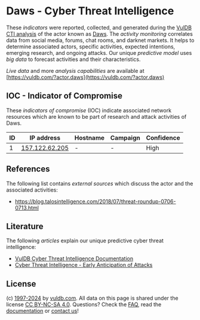 # Daws - Cyber Threat Intelligence

These _indicators_ were reported, collected, and generated during the [VulDB CTI analysis](https://vuldb.com/?kb.cti) of the actor known as [Daws](https://vuldb.com/?actor.daws). The _activity monitoring_ correlates data from social media, forums, chat rooms, and darknet markets. It helps to determine associated actors, specific activities, expected intentions, emerging research, and ongoing attacks. Our unique _predictive model_ uses _big data_ to forecast activities and their characteristics.

_Live data_ and more _analysis capabilities_ are available at [https://vuldb.com/?actor.daws](https://vuldb.com/?actor.daws)

## IOC - Indicator of Compromise

These _indicators of compromise_ (IOC) indicate associated network resources which are known to be part of research and attack activities of Daws.

ID | IP address | Hostname | Campaign | Confidence
-- | ---------- | -------- | -------- | ----------
1 | [157.122.62.205](https://vuldb.com/?ip.157.122.62.205) | - | - | High

## References

The following list contains _external sources_ which discuss the actor and the associated activities:

* https://blog.talosintelligence.com/2018/07/threat-roundup-0706-0713.html

## Literature

The following _articles_ explain our unique predictive cyber threat intelligence:

* [VulDB Cyber Threat Intelligence Documentation](https://vuldb.com/?kb.cti)
* [Cyber Threat Intelligence - Early Anticipation of Attacks](https://www.scip.ch/en/?labs.20201022)

## License

(c) [1997-2024](https://vuldb.com/?kb.changelog) by [vuldb.com](https://vuldb.com/?kb.about). All data on this page is shared under the license [CC BY-NC-SA 4.0](https://creativecommons.org/licenses/by-nc-sa/4.0/). Questions? Check the [FAQ](https://vuldb.com/?kb.faq), read the [documentation](https://vuldb.com/?kb) or [contact us](https://vuldb.com/?contact)!
